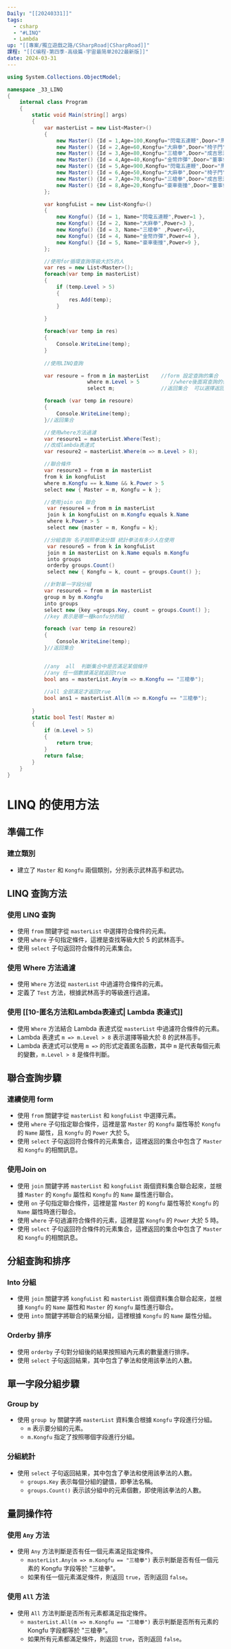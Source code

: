 ```yaml
---
Daily: "[[20240331]]"
tags:
  - csharp
  - "#LINQ"
  - Lambda
up: "[[專案/獨立遊戲之路/CSharpRoad|CSharpRoad]]"
課程: "[[C编程-第四季-高级篇-宇宙最简单2022最新版]]"
date: 2024-03-31
---
```



```csharp  file:Program
using System.Collections.ObjectModel;

namespace _33_LINQ
{
    internal class Program
    {
        static void Main(string[] args)
        {
            var masterList = new List<Master>()
            {
                new Master() {Id = 1,Age=100,Kongfu="閃電五連鞭",Door="馬門", Level=5, Name="馬寶國" },
                new Master() {Id = 2,Age=60,Kongfu="大麻拳",Door="椅子門", Level=3, Name="toyz" },
                new Master() {Id = 3,Age=80,Kongfu="三槍拳",Door="成吉思汗", Level=7, Name="陳之憾" },
                new Master() {Id = 4,Age=40,Kongfu="金幣炸彈",Door="董事會", Level=7, Name="中培生" },
                new Master() {Id = 5,Age=900,Kongfu="閃電五連鞭",Door="馬門", Level=9, Name="馬英九" },
                new Master() {Id = 6,Age=50,Kongfu="大麻拳",Door="椅子門", Level=4, Name="阿扣" },
                new Master() {Id = 7,Age=70,Kongfu="三槍拳",Door="成吉思汗", Level=2, Name="小雨" },
                new Master() {Id = 8,Age=20,Kongfu="豪車衝撞",Door="董事會", Level=1, Name="赴俄帶" },
            };

            var kongfuList = new List<Kongfu>()
            {
                new Kongfu() {Id = 1, Name="閃電五連鞭",Power=1 },
                new Kongfu() {Id = 2, Name="大麻拳",Power=3 },
                new Kongfu() {Id = 3, Name="三槍拳" ,Power=6},
                new Kongfu() {Id = 4, Name="金幣炸彈",Power=4 },
                new Kongfu() {Id = 5, Name="豪車衝撞",Power=9 },
            };

            //使用for循環查詢等級大於5的人
            var res = new List<Master>();
            foreach(var temp in masterList)
            {
                if (temp.Level > 5)
                {
                    res.Add(temp);
                }
                
            }

            foreach(var temp in res) 
            {
                Console.WriteLine(temp);
            }
            
            //使用LINQ查詢

            var resoure = from m in masterList    //form 設定查詢的集合  m 是臨時變量
                          where m.Level > 5          //where後面寫查詢的條件  多條件可以使用 && 加上條件
                          select m;               //返回集合  可以選擇返回的屬性(m.Name 只返回名字

            foreach (var temp in resoure)
            {
                Console.WriteLine(temp);
            }//返回集合

            //使用where方法過濾
            var resoure1 = masterList.Where(Test);
            //改成lambda表達式
            var resoure2 = masterList.Where(m => m.Level > 8);

			//聯合條件
  			var resoure3 = from m in masterList
        	from k in kongfuList
        	where m.Kongfu == k.Name && k.Power > 5
            select new { Master = m, Kongfu = k };

			//使用join on 聯合
   		     var resoure4 = from m in masterList
             join k in kongfuList on m.Kongfu equals k.Name
             where k.Power > 5 
             select new {master = m, Kongfu = k};

			//分組查詢 名子按照拳法分類 統計拳法有多少人在使用
		     var resoure5 = from k in kongfuList
             join m in masterList on k.Name equals m.Kongfu
             into groups
             orderby groups.Count()
             select new { Kongfu = k, count = groups.Count() };

			//針對單一字段分組
   			var resoure6 = from m in masterList
            group m by m.Kongfu 
            into groups
            select new {key =groups.Key, count = groups.Count() };
   			//key 表示是哪一種konfu分的組

            foreach (var temp in resoure2)
            {
                Console.WriteLine(temp);
            }//返回集合


			//any  all  判斷集合中是否滿足某個條件
            //any 任一個數據滿足就返回true
            bool ans = masterList.Any(m => m.Kongfu == "三槍拳");
   
            //all 全部滿足才返回true
            bool ans1 = masterList.All(m => m.Kongfu == "三槍拳");
        
        }
        static bool Test( Master m)
        {
            if (m.Level > 5)
            {
                return true;
            }
            return false;
        }
    }
}

```


# LINQ 的使用方法

## 準備工作

### 建立類別

- 建立了 `Master` 和 `Kongfu` 兩個類別，分別表示武林高手和武功。

## LINQ 查詢方法

### 使用 LINQ 查詢

- 使用 `from` 關鍵字從 `masterList` 中選擇符合條件的元素。
- 使用 `where` 子句指定條件，這裡是查找等級大於 5 的武林高手。
- 使用 `select` 子句返回符合條件的元素集合。

### 使用 Where 方法過濾

- 使用 `Where` 方法從 `masterList` 中過濾符合條件的元素。
- 定義了 `Test` 方法，根據武林高手的等級進行過濾。

### 使用 [[10-匿名方法和Lambda表達式| Lambda 表達式]] 

- 使用 `Where` 方法結合 Lambda 表達式從 `masterList` 中過濾符合條件的元素。
- Lambda 表達式 `m => m.Level > 8` 表示選擇等級大於 8 的武林高手。
- Lambda 表達式可以使用 `m =>` 的形式定義匿名函數，其中 `m` 是代表每個元素的變數，`m.Level > 8` 是條件判斷。

## 聯合查詢步驟

### 連續使用 form

- 使用 `from` 關鍵字從 `masterList` 和 `kongfuList` 中選擇元素。
- 使用 `where` 子句指定聯合條件，這裡是當 `Master` 的 `Kongfu` 屬性等於 `Kongfu` 的 `Name` 屬性，且 `Kongfu` 的 `Power` 大於 5。
- 使用 `select` 子句返回符合條件的元素集合，這裡返回的集合中包含了 `Master` 和 `Kongfu` 的相關訊息。

### 使用Join on

- 使用 `join` 關鍵字將 `masterList` 和 `kongfuList` 兩個資料集合聯合起來，並根據 `Master` 的 `Kongfu` 屬性和 `Kongfu` 的 `Name` 屬性進行聯合。
- 使用 `on` 子句指定聯合條件，這裡是當 `Master` 的 `Kongfu` 屬性等於 `Kongfu` 的 `Name` 屬性時進行聯合。
- 使用 `where` 子句過濾符合條件的元素，這裡是當 `Kongfu` 的 `Power` 大於 5 時。
- 使用 `select` 子句返回符合條件的元素集合，這裡返回的集合中包含了 `Master` 和 `Kongfu` 的相關訊息。


## 分組查詢和排序

### Into 分組

- 使用 `join` 關鍵字將 `kongfuList` 和 `masterList` 兩個資料集合聯合起來，並根據 `Kongfu` 的 `Name` 屬性和 `Master` 的 `Kongfu` 屬性進行聯合。
- 使用 `into` 關鍵字將聯合的結果分組，這裡根據 `Kongfu` 的 `Name` 屬性分組。

### Orderby 排序  

- 使用 `orderby` 子句對分組後的結果按照組內元素的數量進行排序。
- 使用 `select` 子句返回結果，其中包含了拳法和使用該拳法的人數。


##   單一字段分組步驟

### Group by 

- 使用 `group by` 關鍵字將 `masterList` 資料集合根據 `Kongfu` 字段進行分組。
    - `m` 表示要分組的元素。
    - `m.Kongfu` 指定了按照哪個字段進行分組。

### 分組統計

- 使用 `select` 子句返回結果，其中包含了拳法和使用該拳法的人數。
    - `groups.Key` 表示每個分組的鍵值，即拳法名稱。
    - `groups.Count()` 表示該分組中的元素個數，即使用該拳法的人數。


## 量詞操作符

### 使用 `Any` 方法

- 使用 `Any` 方法判斷是否有任一個元素滿足指定條件。
    - `masterList.Any(m => m.Kongfu == "三槍拳")` 表示判斷是否有任一個元素的 Kongfu 字段等於 "三槍拳"。
    - 如果有任一個元素滿足條件，則返回 `true`，否則返回 `false`。

### 使用 `All` 方法

- 使用 `All` 方法判斷是否所有元素都滿足指定條件。
    - `masterList.All(m => m.Kongfu == "三槍拳")` 表示判斷是否所有元素的 Kongfu 字段都等於 "三槍拳"。
    - 如果所有元素都滿足條件，則返回 `true`，否則返回 `false`。